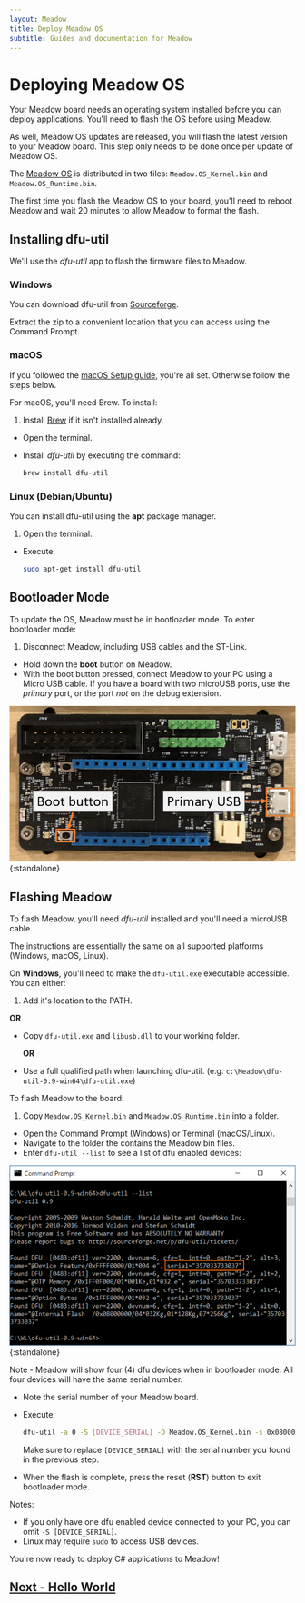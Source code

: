 ```yaml
---
layout: Meadow
title: Deploy Meadow OS
subtitle: Guides and documentation for Meadow
---
```


# Deploying Meadow OS

Your Meadow board needs an operating system installed before you can deploy applications. You'll need to flash the OS before using Meadow.

As well, Meadow OS updates are released, you will flash the latest version to your Meadow board. This step only needs to be done once per update of Meadow OS.

The [Meadow OS](https://www.wildernesslabs.co/downloads?f=/Meadow_Beta/MeadowOS.zip) is distributed in two files: `Meadow.OS_Kernel.bin` and `Meadow.OS_Runtime.bin`.

The first time you flash the Meadow OS to your board, you'll need to reboot Meadow and wait 20 minutes to allow Meadow to format the flash.

## Installing dfu-util

We'll use the _dfu-util_ app to flash the firmware files to Meadow. 

### Windows

You can download dfu-util from [Sourceforge](http://dfu-util.sourceforge.net/releases/dfu-util-0.9-win64.zip).

Extract the zip to a convenient location that you can access using the Command Prompt.

### macOS

If you followed the [macOS Setup guide](/Meadow/Getting_Started/Setup/macos/), you're all set. Otherwise follow the steps below.

For macOS, you'll need Brew. To install:
 1. Install [Brew](https://brew.sh/) if it isn't installed already.
 * Open the terminal.
 * Install _dfu-util_ by executing the command:

   ```bash
   brew install dfu-util
   ```

### Linux (Debian/Ubuntu)

You can install dfu-util using the **apt** package manager.

 1. Open the terminal.
 * Execute:

   ```bash
   sudo apt-get install dfu-util
   ```

## Bootloader Mode

To update the OS, Meadow must be in bootloader mode. To enter bootloader mode:

 1. Disconnect Meadow, including USB cables and the ST-Link.
 * Hold down the **boot** button on Meadow.
 * With the boot button pressed, connect Meadow to your PC using a Micro USB cable. If you have a board with two microUSB ports, use the *primary* port, or the port *not* on the debug extension.

  ![Primary USB port](./primary_usb.png){:standalone}

## Flashing Meadow

To flash Meadow, you'll need _dfu-util_ installed and you'll need a microUSB cable.

The instructions are essentially the same on all supported platforms (Windows, macOS, Linux).

On **Windows**, you'll need to make the `dfu-util.exe` executable accessible. You can either:

 1. Add it's location to the PATH.

   **OR**
 * Copy `dfu-util.exe` and `libusb.dll` to your working folder.

   **OR**
 * Use a full qualified path when launching dfu-util. (e.g. `c:\Meadow\dfu-util-0.9-win64\dfu-util.exe`)

To flash Meadow to the board:

 1. Copy `Meadow.OS_Kernel.bin` and `Meadow.OS_Runtime.bin` into a folder.
 * Open the Command Prompt (Windows) or Terminal (macOS/Linux).
 * Navigate to the folder the contains the Meadow bin files.
 * Enter `dfu-util --list` to see a list of dfu enabled devices:

  ![dfu-util --list (Windows)](./dfu_serial.png){:standalone}

  Note - Meadow will show four (4) dfu devices when in bootloader mode. All four devices will have the same serial number.

 * Note the serial number of your Meadow board.
 * Execute:

   ```bash
   dfu-util -a 0 -S [DEVICE_SERIAL] -D Meadow.OS_Kernel.bin -s 0x08000000 && dfu-util -a 0 -S [DEVICE_SERIAL] -D Meadow.OS_Runtime.bin -s 0x08040000
   ```

   Make sure to replace `[DEVICE_SERIAL]` with the serial number you found in the previous step.

* When the flash is complete, press the reset (**RST**) button to exit bootloader mode.


Notes:

 * If you only have one dfu enabled device connected to your PC, you can omit `-S [DEVICE_SERIAL]`.
 * Linux may require `sudo` to access USB devices.

You're now ready to deploy C# applications to Meadow!

## [Next - Hello World](/Meadow/Getting_Started/Hello_World/)
